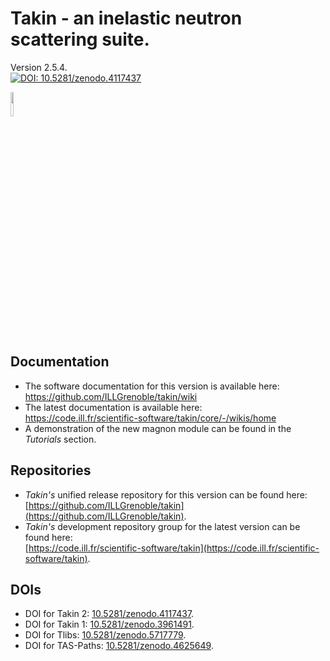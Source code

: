 # Takin - an inelastic neutron scattering suite.
Version 2.5.4.  
[![DOI: 10.5281/zenodo.4117437](https://zenodo.org/badge/DOI/10.5281/zenodo.4117437.svg)](https://doi.org/10.5281/zenodo.4117437)

<img src="https://raw.githubusercontent.com/ILLGrenoble/takin/master/data/res/icons/takin.svg" width="10%" height="10%" title="Logo" alt="">


## Documentation
- The software documentation for this version is available here:  
https://github.com/ILLGrenoble/takin/wiki
- The latest documentation is available here:  
https://code.ill.fr/scientific-software/takin/core/-/wikis/home  
- A demonstration of the new magnon module can be found in the *Tutorials* section.


## Repositories
- *Takin's* unified release repository for this version can be found here:  
  [https://github.com/ILLGrenoble/takin](https://github.com/ILLGrenoble/takin).
- *Takin's* development repository group for the latest version can be found here:  
  [https://code.ill.fr/scientific-software/takin](https://code.ill.fr/scientific-software/takin).


## DOIs
- DOI for Takin 2: [10.5281/zenodo.4117437](https://dx.doi.org/10.5281/zenodo.4117437).  
- DOI for Takin 1: [10.5281/zenodo.3961491](https://dx.doi.org/10.5281/zenodo.3961491).  
- DOI for Tlibs: [10.5281/zenodo.5717779](https://doi.org/10.5281/zenodo.5717779).  
- DOI for TAS-Paths: [10.5281/zenodo.4625649](https://doi.org/10.5281/zenodo.4625649).  
